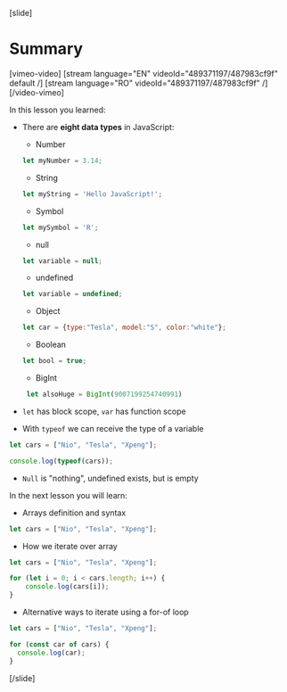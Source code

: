 [slide]
# Summary

[vimeo-video]
[stream language="EN" videoId="489371197/487983cf9f" default /]
[stream language="RO" videoId="489371197/487983cf9f"  /]
[/video-vimeo]


In this lesson you learned:
- There are **eight data types** in JavaScript: 
    - Number
    ```js
    let myNumber = 3.14;
    ```
    - String
    ```js
    let myString = 'Hello JavaScript!';
    ```
    - Symbol
    ```js
    let mySymbol = 'R';
    ```
    - null

     ```js
    let variable = null;
    ```
    - undefined
     ```js
    let variable = undefined;
    ```
    - Object
     ```js
    let car = {type:"Tesla", model:"S", color:"white"};
    ```
    - Boolean
     ```js
    let bool = true;
    ```
    - BigInt 
   ```js
    let alsoHuge = BigInt(9007199254740991)
    ```
- `let` has block scope, `var` has function scope

- With `typeof` we can receive the type of a variable
``` js live
let cars = ["Nio", "Tesla", "Xpeng"];

console.log(typeof(cars));
```
- `Null` is "nothing",  undefined exists, but is empty

In the next lesson you will learn:

- Arrays definition and syntax
``` js
let cars = ["Nio", "Tesla", "Xpeng"];
```
- How we iterate over array

``` js live
let cars = ["Nio", "Tesla", "Xpeng"];

for (let i = 0; i < cars.length; i++) {
    console.log(cars[i]);
}
```
- Alternative ways to iterate using a for-of loop

``` js live
let cars = ["Nio", "Tesla", "Xpeng"];

for (const car of cars) {
  console.log(car);
}
```

[/slide]